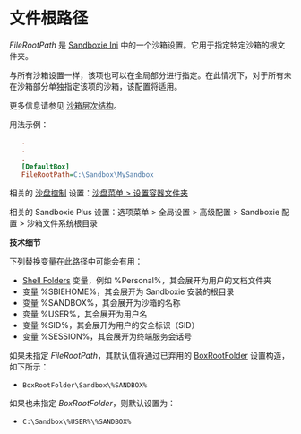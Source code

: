 # 文件根路径

_FileRootPath_ 是 [Sandboxie Ini](SandboxieIni.md) 中的一个沙箱设置。它用于指定特定沙箱的根文件夹。

与所有沙箱设置一样，该项也可以在全局部分进行指定。在此情况下，对于所有未在沙箱部分单独指定该项的沙箱，该配置将适用。

更多信息请参见 [沙箱层次结构](SandboxHierarchy.md)。

用法示例：

```ini
   .
   .
   .
   [DefaultBox]
   FileRootPath=C:\Sandbox\MySandbox
```

相关的 [沙盘控制](SandboxieControl.md) 设置：[沙盘菜单 > 设置容器文件夹](SandboxMenu.md#set-container-folder)

相关的 Sandboxie Plus 设置：选项菜单 > 全局设置 > 高级配置 > Sandboxie 配置 > 沙箱文件系统根目录

**技术细节**

下列替换变量在此路径中可能会有用：

*   [Shell Folders](ShellFolders.md) 变量，例如 %Personal%，其会展开为用户的文档文件夹
*   变量 %SBIEHOME%，其会展开为 Sandboxie 安装的根目录
*   变量 %SANDBOX%，其会展开为沙箱的名称
*   变量 %USER%，其会展开为用户名
*   变量 %SID%，其会展开为用户的安全标识（SID）
*   变量 %SESSION%，其会展开为终端服务会话号

如果未指定 _FileRootPath_，其默认值将通过已弃用的 [BoxRootFolder](BoxRootFolder.md) 设置构造，如下所示：

*   `BoxRootFolder\Sandbox\%SANDBOX%`

如果也未指定 _BoxRootFolder_，则默认设置为：

*   `C:\Sandbox\%USER%\%SANDBOX%`